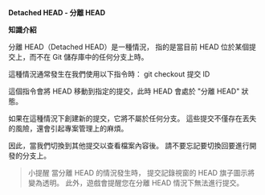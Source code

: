 **Detached HEAD - 分離 HEAD**

**知識介紹**

分離 HEAD（Detached HEAD）是一種情況，
指的是當目前 HEAD 位於某個提交上，而不在 Git 儲存庫中的任何分支上時。

這種情況通常發生在我們使用以下指令時：
 git checkout 提交 ID

這個指令會將 HEAD 移動到指定的提交，此時 HEAD 會處於 "分離 HEAD" 狀態。

如果在這種情況下創建新的提交，它將不屬於任何分支。
這些提交不僅存在丟失的風險，還會引起專案管理上的麻煩。

因此，當我們切換到其他提交以查看檔案內容後。
請不要忘記要切換回要進行開發的分支上。

>小提醒
當分離 HEAD 的情況發生時，
提交記錄視窗的 HEAD 旗子圖示將變為透明。
此外，遊戲會提醒您在分離 HEAD 情況下無法進行提交。